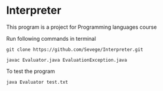 # Interpreter
This program is a project for Programming languages course

Run following commands in terminal

```
git clone https://github.com/Sevege/Interpreter.git

javac Evaluator.java EvaluationException.java
```
To test the program
```
java Evaluator test.txt
```
